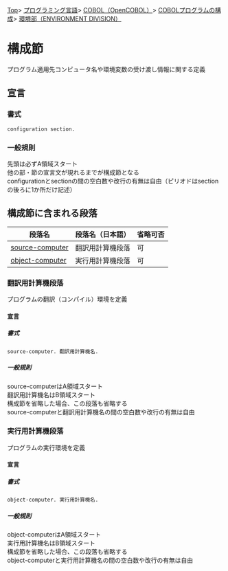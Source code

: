 [Top](../../../../../index.md)\>
[プログラミング言語](../../../../pgl.md)\>
[COBOL（OpenCOBOL）](../../../language_0002.md)\>
[COBOLプログラムの構成](../../COBOL_0001.md)\>
[環境部（ENVIRONMENT DIVISION）](../DIVISION_0002.md)

# 構成節

プログラム適用先コンピュータ名や環境変数の受け渡し情報に関する定義

## 宣言

### 書式

```configuration section.```

### 一般規則

先頭は必ずA領域スタート  
他の部・節の宣言文が現れるまでが構成節となる  
configurationとsectionの間の空白数や改行の有無は自由（ピリオドはsectionの後ろに1か所だけ記述）

## 構成節に含まれる段落

|段落名|段落名（日本語）|省略可否|
----|----|----
|[source-computer](#翻訳用計算機段落)|翻訳用計算機段落|可|
|[object-computer](#実行用計算機段落)|実行用計算機段落|可|

<!-- |[special-names](#特殊名段落)|特殊名段落|可| -->

### 翻訳用計算機段落

プログラムの翻訳（コンパイル）環境を定義

#### 宣言

##### 書式

```source-computer. 翻訳用計算機名.```

##### 一般規則

source-computerはA領域スタート  
翻訳用計算機名はB領域スタート  
構成節を省略した場合、この段落も省略する    
source-computerと翻訳用計算機名の間の空白数や改行の有無は自由

### 実行用計算機段落

プログラムの実行環境を定義

#### 宣言

##### 書式

```object-computer. 実行用計算機名.```

##### 一般規則

object-computerはA領域スタート  
実行用計算機名はB領域スタート  
構成節を省略した場合、この段落も省略する    
object-computerと実行用計算機名の間の空白数や改行の有無は自由

<!-- ### 特殊名段落 -->